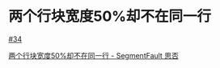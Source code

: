 # 两个行块宽度50%却不在同一行

[#34](https://github.com/vhxubo/blog/issues/34)

[两个行块宽度50%却不在同一行 - SegmentFault 思否](https://segmentfault.com/q/1010000008603072)